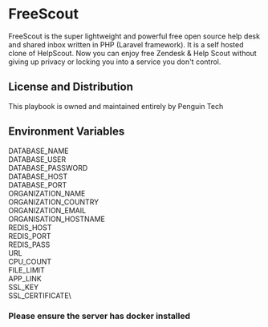 # FreeScout

FreeScout is the super lightweight and powerful free open source help desk and shared inbox written in PHP (Laravel framework). It is a self hosted clone of HelpScout. Now you can enjoy free Zendesk & Help Scout without giving up privacy or locking you into a service you don't control.

## License and Distribution
This playbook is owned and maintained entirely by Penguin Tech 

## Environment Variables
DATABASE_NAME\
DATABASE_USER\
DATABASE_PASSWORD\
DATABASE_HOST\
DATABASE_PORT\
ORGANIZATION_NAME\
ORGANIZATION_COUNTRY\
ORGANIZATION_EMAIL\
ORGANISATION_HOSTNAME\
REDIS_HOST\
REDIS_PORT\
REDIS_PASS\
URL\
CPU_COUNT\
FILE_LIMIT\
APP_LINK\
SSL_KEY\
SSL_CERTIFICATE\

### Please ensure the server has docker installed